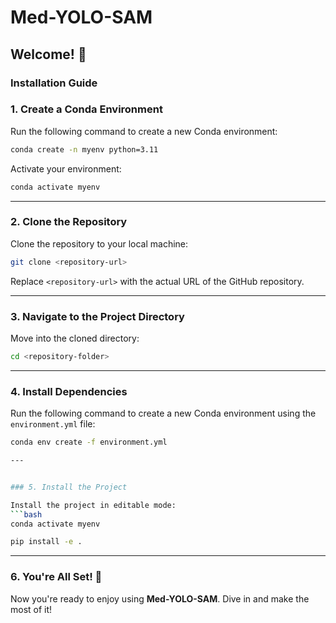 # Med-YOLO-SAM

## Welcome! 🚀  

### Installation Guide  

### 1. Create a Conda Environment  

Run the following command to create a new Conda environment:  
```bash
conda create -n myenv python=3.11
```

Activate your environment:  
```bash
conda activate myenv
```

---

### 2. Clone the Repository  

Clone the repository to your local machine:  
```bash
git clone <repository-url>
```

Replace `<repository-url>` with the actual URL of the GitHub repository.

---

### 3. Navigate to the Project Directory  

Move into the cloned directory:  
```bash
cd <repository-folder>
```

---

### 4. Install Dependencies  


Run the following command to create a new Conda environment using the `environment.yml` file:  
```bash
conda env create -f environment.yml

---


### 5. Install the Project  

Install the project in editable mode:  
```bash
conda activate myenv

pip install -e .
```

---

### 6. You're All Set! 🎉  

Now you're ready to enjoy using **Med-YOLO-SAM**. Dive in and make the most of it!  
